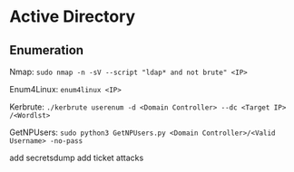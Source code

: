 # Active Directory

## Enumeration

Nmap: `sudo nmap -n -sV --script "ldap* and not brute" <IP>`

Enum4Linux: `enum4linux <IP>`

Kerbrute: `./kerbrute userenum -d <Domain Controller> --dc <Target IP> /<Wordlst>`

GetNPUsers: `sudo python3 GetNPUsers.py <Domain Controller>/<Valid Username> -no-pass`



add secretsdump
add ticket attacks

 
